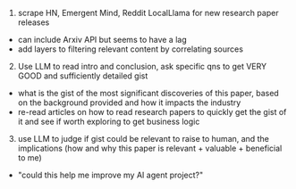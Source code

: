 1. scrape HN, Emergent Mind, Reddit LocalLlama for new research paper releases
  * can include Arxiv API but seems to have a lag
  * add layers to filtering relevant content by correlating sources
2. Use LLM to read intro and conclusion, ask specific qns to get VERY GOOD and sufficiently detailed gist
  * what is the gist of the most significant discoveries of this paper, based on the background provided and how it impacts the industry 
  * re-read articles on how to read research papers to quickly get the gist of it and see if worth exploring to get business logic
3. use LLM to judge if gist could be relevant to raise to human, and the implications (how and why this paper is relevant + valuable + beneficial to me)
  * "could this help me improve my AI agent project?"